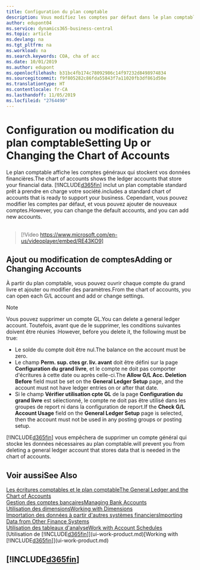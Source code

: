 ```yaml
---
title: Configuration du plan comptable
description: Vous modifiez les comptes par défaut dans le plan comptable, et vous pouvez ajouter de nouveaux comptes.
author: edupont04
ms.service: dynamics365-business-central
ms.topic: article
ms.devlang: na
ms.tgt_pltfrm: na
ms.workload: na
ms.search.keywords: COA, cha of acc
ms.date: 10/01/2019
ms.author: edupont
ms.openlocfilehash: b31bc4fb174c78092986c14f97232d8498974834
ms.sourcegitcommit: f9f805282c86fda55843f7a11020fb3df861d50e
ms.translationtype: HT
ms.contentlocale: fr-CA
ms.lasthandoff: 11/05/2019
ms.locfileid: "2764490"
---
```

# <a name="setting-up-or-changing-the-chart-of-accounts"></a><span data-ttu-id="a81c8-103">Configuration ou modification du plan comptable</span><span class="sxs-lookup"><span data-stu-id="a81c8-103">Setting Up or Changing the Chart of Accounts</span></span>
<span data-ttu-id="a81c8-104">Le plan comptable affiche les comptes généraux qui stockent vos données financières.</span><span class="sxs-lookup"><span data-stu-id="a81c8-104">The chart of accounts shows the ledger accounts that store your financial data.</span></span> [!INCLUDE[d365fin](includes/d365fin_md.md)] <span data-ttu-id="a81c8-105">inclut un plan comptable standard prêt à prendre en charge votre société.</span><span class="sxs-lookup"><span data-stu-id="a81c8-105">includes a standard chart of accounts that is ready to support your business.</span></span>
<span data-ttu-id="a81c8-106">Cependant, vous pouvez modifier les comptes par défaut, et vous pouvez ajouter de nouveaux comptes.</span><span class="sxs-lookup"><span data-stu-id="a81c8-106">However, you can change the default accounts, and you can add new accounts.</span></span> 
<br><br>  
> [!Video https://www.microsoft.com/en-us/videoplayer/embed/RE43KO9]


## <a name="adding-or-changing-accounts"></a><span data-ttu-id="a81c8-107">Ajout ou modification de comptes</span><span class="sxs-lookup"><span data-stu-id="a81c8-107">Adding or Changing Accounts</span></span>
<span data-ttu-id="a81c8-108">À partir du plan comptable, vous pouvez ouvrir chaque compte du grand livre et ajouter ou modifier des paramètres.</span><span class="sxs-lookup"><span data-stu-id="a81c8-108">From the chart of accounts, you can open each G/L account and add or change settings.</span></span>

> [!NOTE]  
>   <span data-ttu-id="a81c8-109">Vous pouvez supprimer un compte GL.</span><span class="sxs-lookup"><span data-stu-id="a81c8-109">You can delete a general ledger account.</span></span> <span data-ttu-id="a81c8-110">Toutefois, avant que de le supprimer, les conditions suivantes doivent être réunies :</span><span class="sxs-lookup"><span data-stu-id="a81c8-110">However, before you delete it, the following must be true:</span></span>  
>  
>   * <span data-ttu-id="a81c8-111">Le solde du compte doit être nul.</span><span class="sxs-lookup"><span data-stu-id="a81c8-111">The balance on the account must be zero.</span></span>  
>   * <span data-ttu-id="a81c8-112">Le champ **Perm. sup. ctes gr. liv. avant** doit être défini sur la page **Configuration du grand livre**, et le compte ne doit pas comporter d'écritures à cette date ou après celle-ci.</span><span class="sxs-lookup"><span data-stu-id="a81c8-112">The **Allow G/L Acc. Deletion Before** field must be set on the **General Ledger Setup** page, and the account must not have ledger entries on or after that date.</span></span>  
>   * <span data-ttu-id="a81c8-113">Si le champ **Vérifier utilisation cpte GL** de la page **Configuration du grand livre** est sélectionné, le compte ne doit pas être utilisé dans les groupes de report ni dans la configuration de report.</span><span class="sxs-lookup"><span data-stu-id="a81c8-113">If the **Check G/L Account Usage** field on the **General Ledger Setup** page is selected, then the account must not be used in any posting groups or posting setup.</span></span>  

[!INCLUDE[d365fin](includes/d365fin_md.md)] <span data-ttu-id="a81c8-114">vous empêchera de supprimer un compte général qui stocke les données nécessaires au plan comptable.</span><span class="sxs-lookup"><span data-stu-id="a81c8-114">will prevent you from deleting a general ledger account that stores data that is needed in the chart of accounts.</span></span>  

## <a name="see-also"></a><span data-ttu-id="a81c8-115">Voir aussi</span><span class="sxs-lookup"><span data-stu-id="a81c8-115">See Also</span></span>
[<span data-ttu-id="a81c8-116">Les écritures comptables et le plan comptable</span><span class="sxs-lookup"><span data-stu-id="a81c8-116">The General Ledger and the Chart of Accounts</span></span>](finance-general-ledger.md)  
[<span data-ttu-id="a81c8-117">Gestion des comptes bancaires</span><span class="sxs-lookup"><span data-stu-id="a81c8-117">Managing Bank Accounts</span></span>](bank-manage-bank-accounts.md)  
[<span data-ttu-id="a81c8-118">Utilisation des dimensions</span><span class="sxs-lookup"><span data-stu-id="a81c8-118">Working with Dimensions</span></span>](finance-dimensions.md)  
[<span data-ttu-id="a81c8-119">Importation des données à partir d'autres systèmes financiers</span><span class="sxs-lookup"><span data-stu-id="a81c8-119">Importing Data from Other Finance Systems</span></span>](across-import-data-configuration-packages.md)  
[<span data-ttu-id="a81c8-120">Utilisation des tableaux d'analyse</span><span class="sxs-lookup"><span data-stu-id="a81c8-120">Work with Account Schedules</span></span>](bi-how-work-account-schedule.md)  
<span data-ttu-id="a81c8-121">[Utilisation de [!INCLUDE[d365fin](includes/d365fin_md.md)]](ui-work-product.md)</span><span class="sxs-lookup"><span data-stu-id="a81c8-121">[Working with [!INCLUDE[d365fin](includes/d365fin_md.md)]](ui-work-product.md)</span></span>  

## [!INCLUDE[d365fin](includes/free_trial_md.md)]
